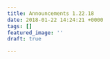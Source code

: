 ```yaml
---
title: Announcements 1.22.18
date: 2018-01-22 14:24:21 +0000
tags: []
featured_image: ''
draft: true

---
```

